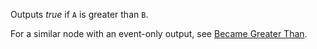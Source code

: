 Outputs *true* if `A` is greater than `B`.

For a similar node with an event-only output, see [Became Greater Than](vuo-node://vuo.data.becameGreaterThan).
